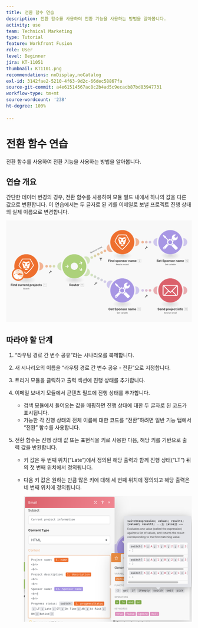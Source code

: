 ```yaml
---
title: 전환 함수 연습
description: 전환 함수를 사용하여 전환 기능을 사용하는 방법을 알아봅니다.
activity: use
team: Technical Marketing
type: Tutorial
feature: Workfront Fusion
role: User
level: Beginner
jira: KT-11051
thumbnail: KT1101.png
recommendations: noDisplay,noCatalog
exl-id: 3142fae2-5210-4f63-9d2c-66dec58867fa
source-git-commit: a4e61514567ac8c2b4ad5c9ecacb87bd83947731
workflow-type: tm+mt
source-wordcount: '238'
ht-degree: 100%

---
```


# 전환 함수 연습

전환 함수를 사용하여 전환 기능을 사용하는 방법을 알아봅니다.

## 연습 개요

간단한 데이터 변경의 경우, 전환 함수를 사용하여 모듈 필드 내에서 하나의 값을 다른 값으로 변환합니다. 이 연습에서는 두 글자로 된 키를 이메일로 보낼 프로젝트 진행 상태의 실제 이름으로 변경합니다.

![전환 함수 이미지 1](../12-exercises/assets/switch-function-walkthrough-1.png)

## 따라야 할 단계

1. “라우팅 경로 간 변수 공유”라는 시나리오를 복제합니다.
1. 새 시나리오의 이름을 “라우팅 경로 간 변수 공유 - 전환”으로 지정합니다.
1. 트리거 모듈을 클릭하고 출력 섹션에 진행 상태를 추가합니다.
1. 이메일 보내기 모듈에서 콘텐츠 필드에 진행 상태를 추가합니다.

   + 검색 모듈에서 들어오는 값을 매핑하면 진행 상태에 대한 두 글자로 된 코드가 표시됩니다.
   + 가능한 각 진행 상태의 전체 이름에 대한 코드를 “전환”하려면 일반 기능 탭에서 “전환” 함수를 사용합니다.

1. 전환 함수는 진행 상태 값 또는 표현식을 키로 사용한 다음, 해당 키를 기반으로 출력 값을 반환합니다.

   + 키 값은 두 번째 위치(“Late”)에서 정의된 해당 출력과 함께 진행 상태(“LT”) 뒤의 첫 번째 위치에서 정의됩니다.
   + 다음 키 값은 원하는 만큼 많은 키에 대해 세 번째 위치에 정의되고 해당 출력은 네 번째 위치에 정의됩니다.

     ![전환 함수 이미지 2](../12-exercises/assets/switch-function-walkthrough-2.png)
